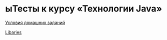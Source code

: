 ыТесты к курсу «Технологии Java»
====

[Условия домашних заданий](http://www.kgeorgiy.info/courses/java-advanced/homeworks.html)

[Libaries](https://github.com/kgeorgiy/java-advanced-2017)

